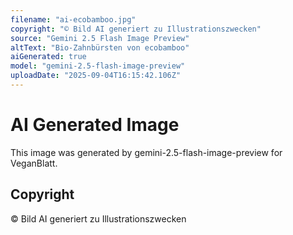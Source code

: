 ```yaml
---
filename: "ai-ecobamboo.jpg"
copyright: "© Bild AI generiert zu Illustrationszwecken"
source: "Gemini 2.5 Flash Image Preview"
altText: "Bio-Zahnbürsten von ecobamboo"
aiGenerated: true
model: "gemini-2.5-flash-image-preview"
uploadDate: "2025-09-04T16:15:42.106Z"
---
```


# AI Generated Image

This image was generated by gemini-2.5-flash-image-preview for VeganBlatt.

## Copyright
© Bild AI generiert zu Illustrationszwecken
